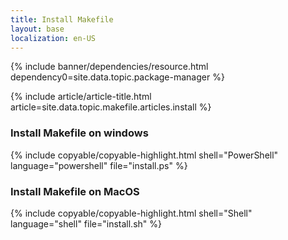 ```yaml
---
title: Install Makefile
layout: base
localization: en-US
---
```


{% include banner/dependencies/resource.html
    dependency0=site.data.topic.package-manager
%}

{% include article/article-title.html
    article=site.data.topic.makefile.articles.install
%}

### Install Makefile on windows

{% include copyable/copyable-highlight.html
    shell="PowerShell"
    language="powershell"
    file="install.ps"
%}

### Install Makefile on MacOS

{% include copyable/copyable-highlight.html
    shell="Shell"
    language="shell"
    file="install.sh"
%}

